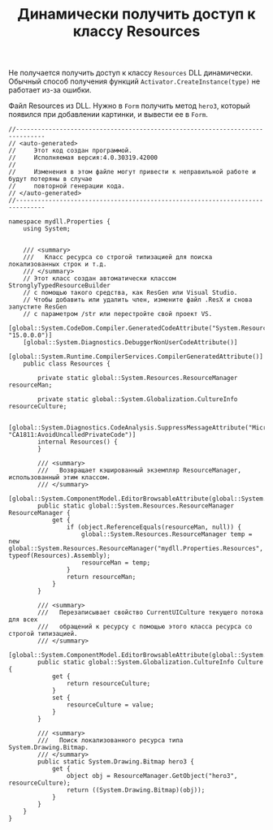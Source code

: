 ﻿---
title: "Динамически получить доступ к классу Resources"
se.owner.user_id: 315938
se.owner.display_name: "Anton Kiverchuk"
se.owner.link: "https://ru.stackoverflow.com/users/315938/anton-kiverchuk"
se.link: "https://ru.stackoverflow.com/questions/906643/%d0%94%d0%b8%d0%bd%d0%b0%d0%bc%d0%b8%d1%87%d0%b5%d1%81%d0%ba%d0%b8-%d0%bf%d0%be%d0%bb%d1%83%d1%87%d0%b8%d1%82%d1%8c-%d0%b4%d0%be%d1%81%d1%82%d1%83%d0%bf-%d0%ba-%d0%ba%d0%bb%d0%b0%d1%81%d1%81%d1%83-resources"
se.question_id: 906643
se.post_type: question
se.score: 2
---
<p>Не получается получить доступ к классу <code>Resources</code> DLL динамически. Обычный способ получения функций <code>Activator.CreateInstance(type)</code> не работает из-за ошибки.</p>

<p>Файл Resources из DLL. Нужно в <code>Form</code> получить метод <code>hero3</code>, который появился при добавлении картинки, и вывести ее в <code>Form</code>.</p>

<pre><code>//------------------------------------------------------------------------------
// &lt;auto-generated&gt;
//     Этот код создан программой.
//     Исполняемая версия:4.0.30319.42000
//
//     Изменения в этом файле могут привести к неправильной работе и будут потеряны в случае
//     повторной генерации кода.
// &lt;/auto-generated&gt;
//------------------------------------------------------------------------------

namespace mydll.Properties {
    using System;


    /// &lt;summary&gt;
    ///   Класс ресурса со строгой типизацией для поиска локализованных строк и т.д.
    /// &lt;/summary&gt;
    // Этот класс создан автоматически классом StronglyTypedResourceBuilder
    // с помощью такого средства, как ResGen или Visual Studio.
    // Чтобы добавить или удалить член, измените файл .ResX и снова запустите ResGen
    // с параметром /str или перестройте свой проект VS.
    [global::System.CodeDom.Compiler.GeneratedCodeAttribute("System.Resources.Tools.StronglyTypedResourceBuilder", "15.0.0.0")]
    [global::System.Diagnostics.DebuggerNonUserCodeAttribute()]
    [global::System.Runtime.CompilerServices.CompilerGeneratedAttribute()]
    public class Resources {

        private static global::System.Resources.ResourceManager resourceMan;

        private static global::System.Globalization.CultureInfo resourceCulture;

        [global::System.Diagnostics.CodeAnalysis.SuppressMessageAttribute("Microsoft.Performance", "CA1811:AvoidUncalledPrivateCode")]
        internal Resources() {
        }

        /// &lt;summary&gt;
        ///   Возвращает кэшированный экземпляр ResourceManager, использованный этим классом.
        /// &lt;/summary&gt;
        [global::System.ComponentModel.EditorBrowsableAttribute(global::System.ComponentModel.EditorBrowsableState.Advanced)]
        public static global::System.Resources.ResourceManager ResourceManager {
            get {
                if (object.ReferenceEquals(resourceMan, null)) {
                    global::System.Resources.ResourceManager temp = new global::System.Resources.ResourceManager("mydll.Properties.Resources", typeof(Resources).Assembly);
                    resourceMan = temp;
                }
                return resourceMan;
            }
        }

        /// &lt;summary&gt;
        ///   Перезаписывает свойство CurrentUICulture текущего потока для всех
        ///   обращений к ресурсу с помощью этого класса ресурса со строгой типизацией.
        /// &lt;/summary&gt;
        [global::System.ComponentModel.EditorBrowsableAttribute(global::System.ComponentModel.EditorBrowsableState.Advanced)]
        public static global::System.Globalization.CultureInfo Culture {
            get {
                return resourceCulture;
            }
            set {
                resourceCulture = value;
            }
        }

        /// &lt;summary&gt;
        ///   Поиск локализованного ресурса типа System.Drawing.Bitmap.
        /// &lt;/summary&gt;
        public static System.Drawing.Bitmap hero3 {
            get {
                object obj = ResourceManager.GetObject("hero3", resourceCulture);
                return ((System.Drawing.Bitmap)(obj));
            }
        }
    }
}
</code></pre>
